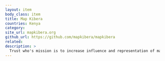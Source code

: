 ```yaml
---
layout: item
body_class: item
title: Map Kibera
countries: Kenya
category: 
site_url: mapkibera.org
github_url: https://github.com/mapkibera/mapkibera
related: 
description: >
  Trust who's mission is to increase influence and representation of marginalized communities through the creative use of digital tools for action.
---
```

